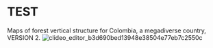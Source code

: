 # TEST
Maps of forest vertical structure for Colombia, a megadiverse country, VERSION 2.
![clideo_editor_b3d690bed13948e38504e77eb7c2550c](https://github.com/user-attachments/assets/f8c6828c-d347-4119-b6f4-69a8f9240bde)
